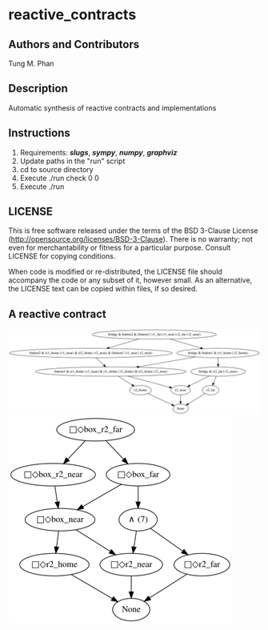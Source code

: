 # reactive_contracts
## Authors and Contributors
Tung M. Phan<br />
## Description
Automatic synthesis of reactive contracts and implementations
## Instructions
1. Requirements: ***slugs***, ***sympy***, ***numpy***, ***graphviz***
2. Update paths in the "run" script
3. cd to source directory
4. Execute ./run check 0 0
5. Execute ./run

## LICENSE
This is free software released under the terms of the BSD 3-Clause License
(http://opensource.org/licenses/BSD-3-Clause).  There is no warranty; not even
for merchantability or fitness for a particular purpose.  Consult LICENSE for
copying conditions. <br />

When code is modified or re-distributed, the LICENSE file should accompany the
code or any subset of it, however small.  As an alternative, the LICENSE text
can be copied within files, if so desired. <br />

## A reactive contract
![](https://github.com/tungminhphan/reactive_contracts/blob/master/contracts/connexions/assume.png)
![](https://github.com/tungminhphan/reactive_contracts/blob/master/contracts/connexions/guarantee.png)

